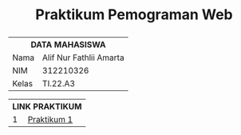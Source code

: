 <h1><p align="center">Praktikum Pemograman Web</p></h1>


<table>
  <tr>
    <th colspan="2">DATA MAHASISWA</th>
  </tr>
  <tr>
    <td>Nama</td>
    <td>Alif Nur Fathlii Amarta</td>
  </tr>
  <tr>
    <td>NIM</td>
    <td>312210326</td>
  </tr>
  <tr>
    <td>Kelas</td>
    <td>TI.22.A3</td>
  </tr>
</table>

<table>
  <tr>
    <th colspan="2">LINK PRAKTIKUM</th>
  </tr>
  <tr>
    <td>1</td>
    <td><a href="https://github.com/alifamarta/Praktikum-PemogramanWeb/tree/main/Lab1Web">Praktikum 1</a></td>
  </tr>
</table>
